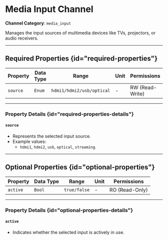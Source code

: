 # Media Input Channel

**Channel Category**: `media_input`

Manages the input sources of multimedia devices like TVs, projectors, or audio receivers.

---

## Required Properties {id="required-properties"}

| **Property** | **Data Type** | **Range**                 | **Unit** | **Permissions** |
|--------------|---------------|---------------------------|----------|-----------------|
| `source`     | `Enum`        | `hdmi1/hdmi2/usb/optical` | -        | RW (Read-Write) |

---

### Property Details {id="required-properties-details"}

#### `source`

- Represents the selected input source.
- Example values:
    - `hdmi1`, `hdmi2`, `usb`, `optical`, `streaming`.

---

## Optional Properties {id="optional-properties"}

| **Property** | **Data Type** | **Range**    | **Unit** | **Permissions** |
|--------------|---------------|--------------|----------|-----------------|
| `active`     | `Bool`        | `true/false` | -        | RO (Read-Only)  |

---

### Property Details {id="optional-properties-details"}

#### `active`

- Indicates whether the selected input is actively in use.
